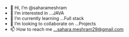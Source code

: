 - 👋 Hi, I’m @saharameshram
- 👀 I’m interested in ...JAVA
- 🌱 I’m currently learning ...Full stack
- 💞️ I’m looking to collaborate on ...Projects
- 📫 How to reach me ...sahara.meshram29@gmail.com

<!---
saharameshram/saharameshram is a ✨ special ✨ repository because its `README.md` (this file) appears on your GitHub profile.
You can click the Preview link to take a look at your changes.
--->
